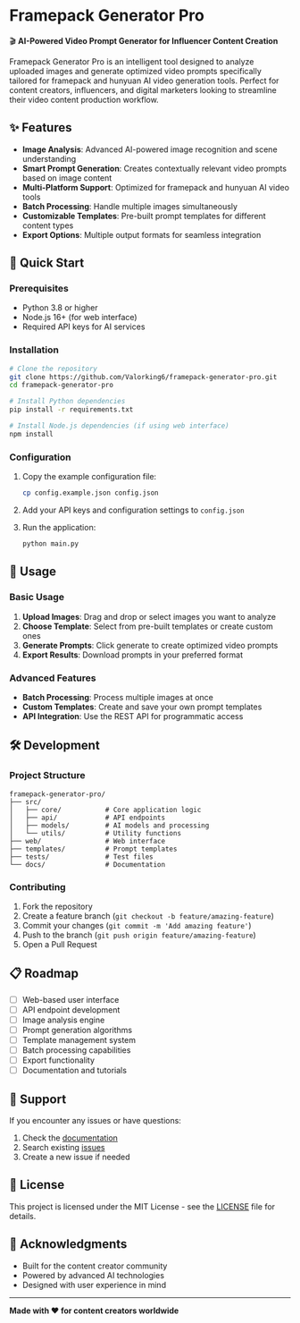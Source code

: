 # Framepack Generator Pro

🎬 **AI-Powered Video Prompt Generator for Influencer Content Creation**

Framepack Generator Pro is an intelligent tool designed to analyze uploaded images and generate optimized video prompts specifically tailored for framepack and hunyuan AI video generation tools. Perfect for content creators, influencers, and digital marketers looking to streamline their video content production workflow.

## ✨ Features

- **Image Analysis**: Advanced AI-powered image recognition and scene understanding
- **Smart Prompt Generation**: Creates contextually relevant video prompts based on image content
- **Multi-Platform Support**: Optimized for framepack and hunyuan AI video tools
- **Batch Processing**: Handle multiple images simultaneously
- **Customizable Templates**: Pre-built prompt templates for different content types
- **Export Options**: Multiple output formats for seamless integration

## 🚀 Quick Start

### Prerequisites

- Python 3.8 or higher
- Node.js 16+ (for web interface)
- Required API keys for AI services

### Installation

```bash
# Clone the repository
git clone https://github.com/Valorking6/framepack-generator-pro.git
cd framepack-generator-pro

# Install Python dependencies
pip install -r requirements.txt

# Install Node.js dependencies (if using web interface)
npm install
```

### Configuration

1. Copy the example configuration file:
   ```bash
   cp config.example.json config.json
   ```

2. Add your API keys and configuration settings to `config.json`

3. Run the application:
   ```bash
   python main.py
   ```

## 📖 Usage

### Basic Usage

1. **Upload Images**: Drag and drop or select images you want to analyze
2. **Choose Template**: Select from pre-built templates or create custom ones
3. **Generate Prompts**: Click generate to create optimized video prompts
4. **Export Results**: Download prompts in your preferred format

### Advanced Features

- **Batch Processing**: Process multiple images at once
- **Custom Templates**: Create and save your own prompt templates
- **API Integration**: Use the REST API for programmatic access

## 🛠️ Development

### Project Structure

```
framepack-generator-pro/
├── src/
│   ├── core/           # Core application logic
│   ├── api/            # API endpoints
│   ├── models/         # AI models and processing
│   └── utils/          # Utility functions
├── web/                # Web interface
├── templates/          # Prompt templates
├── tests/              # Test files
└── docs/               # Documentation
```

### Contributing

1. Fork the repository
2. Create a feature branch (`git checkout -b feature/amazing-feature`)
3. Commit your changes (`git commit -m 'Add amazing feature'`)
4. Push to the branch (`git push origin feature/amazing-feature`)
5. Open a Pull Request

## 📋 Roadmap

- [ ] Web-based user interface
- [ ] API endpoint development
- [ ] Image analysis engine
- [ ] Prompt generation algorithms
- [ ] Template management system
- [ ] Batch processing capabilities
- [ ] Export functionality
- [ ] Documentation and tutorials

## 🤝 Support

If you encounter any issues or have questions:

1. Check the [documentation](docs/)
2. Search existing [issues](https://github.com/Valorking6/framepack-generator-pro/issues)
3. Create a new issue if needed

## 📄 License

This project is licensed under the MIT License - see the [LICENSE](LICENSE) file for details.

## 🙏 Acknowledgments

- Built for the content creator community
- Powered by advanced AI technologies
- Designed with user experience in mind

---

**Made with ❤️ for content creators worldwide**